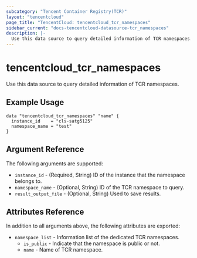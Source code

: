 ```yaml
---
subcategory: "Tencent Container Registry(TCR)"
layout: "tencentcloud"
page_title: "TencentCloud: tencentcloud_tcr_namespaces"
sidebar_current: "docs-tencentcloud-datasource-tcr_namespaces"
description: |-
  Use this data source to query detailed information of TCR namespaces.
---
```


# tencentcloud_tcr_namespaces

Use this data source to query detailed information of TCR namespaces.

## Example Usage

```hcl
data "tencentcloud_tcr_namespaces" "name" {
  instance_id    = "cls-satg5125"
  namespace_name = "test"
}
```

## Argument Reference

The following arguments are supported:

* `instance_id` - (Required, String) ID of the instance that the namespace belongs to.
* `namespace_name` - (Optional, String) ID of the TCR namespace to query.
* `result_output_file` - (Optional, String) Used to save results.

## Attributes Reference

In addition to all arguments above, the following attributes are exported:

* `namespace_list` - Information list of the dedicated TCR namespaces.
  * `is_public` - Indicate that the namespace is public or not.
  * `name` - Name of TCR namespace.


